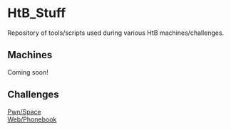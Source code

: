 # HtB_Stuff

Repository of tools/scripts used during various HtB machines/challenges.

<h2>Machines</h2>
Coming soon!

<h2>Challenges</h2>
<a href="https://github.com/tkrebby/HtB_Stuff/tree/master/Challenges/Pwn/Space">Pwn/Space</a><br>
<a href="https://github.com/tkrebby/HtB_Stuff/tree/master/Challenges/Web/Phonebook">Web/Phonebook</a>
